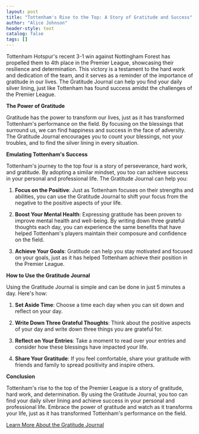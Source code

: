 ```yaml
---
layout: post
title: "Tottenham's Rise to the Top: A Story of Gratitude and Success"
author: "Alice Johnson"
header-style: text
catalog: false
tags: []
---
```


Tottenham Hotspur's recent 3-1 win against Nottingham Forest has propelled them to 4th place in the Premier League, showcasing their resilience and determination. This victory is a testament to the hard work and dedication of the team, and it serves as a reminder of the importance of gratitude in our lives. The Gratitude Journal can help you find your daily silver lining, just like Tottenham has found success amidst the challenges of the Premier League.

**The Power of Gratitude**

Gratitude has the power to transform our lives, just as it has transformed Tottenham's performance on the field. By focusing on the blessings that surround us, we can find happiness and success in the face of adversity. The Gratitude Journal encourages you to count your blessings, not your troubles, and to find the silver lining in every situation.

**Emulating Tottenham's Success**

Tottenham's journey to the top four is a story of perseverance, hard work, and gratitude. By adopting a similar mindset, you too can achieve success in your personal and professional life. The Gratitude Journal can help you:

1. **Focus on the Positive**: Just as Tottenham focuses on their strengths and abilities, you can use the Gratitude Journal to shift your focus from the negative to the positive aspects of your life.

2. **Boost Your Mental Health**: Expressing gratitude has been proven to improve mental health and well-being. By writing down three grateful thoughts each day, you can experience the same benefits that have helped Tottenham's players maintain their composure and confidence on the field.

3. **Achieve Your Goals**: Gratitude can help you stay motivated and focused on your goals, just as it has helped Tottenham achieve their position in the Premier League.

**How to Use the Gratitude Journal**

Using the Gratitude Journal is simple and can be done in just 5 minutes a day. Here's how:

1. **Set Aside Time**: Choose a time each day when you can sit down and reflect on your day.

2. **Write Down Three Grateful Thoughts**: Think about the positive aspects of your day and write down three things you are grateful for.

3. **Reflect on Your Entries**: Take a moment to read over your entries and consider how these blessings have impacted your life.

4. **Share Your Gratitude**: If you feel comfortable, share your gratitude with friends and family to spread positivity and inspire others.

**Conclusion**

Tottenham's rise to the top of the Premier League is a story of gratitude, hard work, and determination. By using the Gratitude Journal, you too can find your daily silver lining and achieve success in your personal and professional life. Embrace the power of gratitude and watch as it transforms your life, just as it has transformed Tottenham's performance on the field.

[Learn More About the Gratitude Journal](https://www.example.com/gratitude-journal)